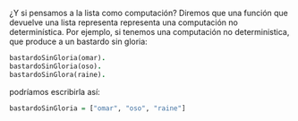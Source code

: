 ¿Y si pensamos a la lista como computación? Diremos que una función que devuelve una lista representa representa una computación no determinística. Por ejemplo, si tenemos una computación no deterministica, que produce a un bastardo sin gloria:

```prolog
bastardoSinGloria(omar).
bastardoSinGloria(oso).
bastardoSinGlora(raine).
```

podríamos escribirla así:

```haskell
bastardoSinGloria = ["omar", "oso", "raine"]
```
